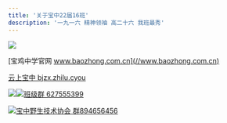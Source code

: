 ```yaml
---
title: '关于宝中22届16班'
description: '一九一六 精神领袖 高二十六 我班最秀'
---
```


![](https://static2.ivwen.com/users/72109688/90ea38a10ea9bede9633a495fe596d29.jpg)

[宝鸡中学官网 www.baozhong.com.cn](//www.baozhong.com.cn)

[云上宝中 bjzx.zhilu.cyou](//bjzx.zhilu.cyou)

[![](http://p.qlogo.cn/gh/627555399/627555399/100)![班级群 627555399](https://img.shields.io/badge/班级群-627555399-3aa?style=flat-square&logo=tencent-qq)](https://jq.qq.com/?_wv=1027&k=5HQtRtH)

[![](http://p.qlogo.cn/gh/894656456/84656456/100)宝中野生技术协会 群894656456](//bjzx.zhilu.cyou/ta)

